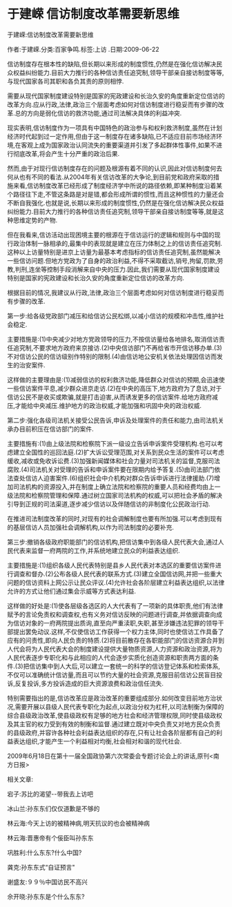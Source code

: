 # 于建嵘  信访制度改革需要新思维    
    
于建嵘:信访制度改革需要新思维    
作者:于建嵘.分类:百家争鸣.标签:上访 .日期:2009-06-22    
信访制度存在根本性的缺陷,但长期以来形成的制度惯性,仍然是在强化信访解决民众权益纠纷能力.目前大力推行的各种信访责任追究制,领导干部亲自接访制度等等,与现代国家各司其职和各负其责的原则相悖.    
需要从现代国家制度建设特别是国家的宪政建设和长治久安的角度重新定位信访的改革方向.应从行政,法律,政治三个层面考虑如何对信访制度进行稳妥而有步骤的改革.总的方向是弱化信访的救济功能,通过司法解决具体的利益冲突.    
现实表明,信访制度作为一项具有中国特色的政治参与和权利救济制度,虽然在计划经济时代起到过一定作用,但由于这一制度存在诸多缺陷,已不适应目前市场经济环境,在客观上成为国家政治认同流失的重要渠道并引发了多起群体性事件,如果不进行彻底改革,将会产生十分严重的政治后果.    
然而,由于对现行信访制度存在的问题及根源有着不同的认识,因此对信访制度何去何从也有不同的看法.从2004年有关信访改革的大争论,到目前党和政府采取的措施来看,信访制度改革已经形成了制度经济学中所说的路径依赖,即某种制度沿着某个路径往下走,不管这条路是对是错,都会形成所谓的惯性,而且这种惯性的力量还会不断自我强化.也就是说,长期以来形成的制度惯性,仍然是在强化信访解决民众权益纠纷能力.目前大力推行的各种信访责任追究制,领导干部亲自接访制度等等,就是这种思维定势的产物.    
但在我看来,信访活动出现困境主要的根源在于信访运行的逻辑和规则与中国的现行政治体制一脉相承的,最集中的表现就是建立在压力体制之上的信访责任追究制.这种以上访量特别是进京上访量为最基本考虑指标的信访责任追究制,虽然能解决一些信访问题.但地方党政为了自身的政治利益,不得不采取截访,销号,拘留,罚款,劳教,判刑,连坐等控制手段消解来自中央的压力.因此,我们需要从现代国家制度建设特别是国家的宪政建设和长治久安的角度重新定位信访的改革方向.    
根据目前的情况,我建议从行政,法律,政治三个层面考虑如何对信访制度进行稳妥而有步骤的改革.    
第一步:给各级党政部门减压和给信访公民松绑,以减小信访的规模和冲击性,维护社会稳定.    
主要措施是:(1)中央减少对地方党政领导的压力,不按信访量给各地排名,取消信访责任追究制,不要求地方政府来京接访.(2)中央信访部门不再给省市开信访移办单.(3)不对信访公民的信访级别作特别的限制.(4)由信访地公安机关依法处理因信访而发生的治安案件.    
这样做的主要理由是:(1)减弱信访的权利救济功能,降低群众对信访的预期,会迅速使一些信访案件平息,减少群众进京走访.(2)在中央的高压下,地方政府为了息访,对于信访公民不是收买或欺骗,就是打击迫害,从而诱发更多的信访案件.给地方政府减压,才能给中央减压.维护地方的政治权威,才能加强和巩固中央的政治权威.    
第二步:强化各级司法机关接受公民告诉,申诉及处理案件的责任和能力,由司法机关承办目前积压在信访部门的案件.    
主要措施有:(1)由上级法院和检察院下派一级设立告诉申诉案件受理机构.也可以考虑建立全国性的巡回法庭.(2)扩大诉讼受理范围,对关系到民众生活的案件可以考虑缓收,减收或免收诉讼费.(3)加强新闻媒体和社会力量对司法机关的监督,克服司法腐败.(4)司法机关对受理的告诉和申诉案件要在限期内给予答复.(5)由司法部门依法查处信访人迫害案件.(6)组织社会中介机构对群众告诉申诉进行法律援助.(7)增加司法机构的资源投入,并在制度上确立法院和检察院的重要人员和经费均由上一级法院和检察院管理和保障.通过树立国家司法机构的权威,可以把社会矛盾的解决引导到正规的司法渠道,逐步减少信访以及伴随信访的非制度化公民政治行动.    
在推进司法制度改革的同时,对现有的社会调解制度也要有所加强.可以考虑到现有的基层信访人员加强社会调解机构,以作为司法制度的必要补充.    
第三步:撤销各级政府职能部门的信访机构,把信访集中到各级人民代表大会,通过人民代表来监督一府两院的工作,并系统地建立民众的利益表达组织.    
主要措施是:(1)组织各级人民代表特别是县乡人民代表对本选区的重要信访案件进行调查和督办.(2)公布各级人民代表的联系方式.(3)建立全国信访网,并把一些重大问题的信访资料上网公示让民众评议.(4)允许社会各阶层建立利益表达组织,以法律允许的方式让他们通过集会示威等方式表达利益.    
这样做的好处是:(1)使各层级各选区的人大代表有了一项新的具体职责,他们有法律赋予的言论免责权和调查权,也有义务对信访反映的问题进行调查,并依据调查向成为信访对象的一府两院提出质询,直至向严重渎职,失职,甚至涉嫌违法犯罪的领导干部提出罢免动议.这样,不仅使信访工作获得一个权力主体,同时也使信访工作具备了应有的问责性,即向人民负责的特质.(2)将目前散存在各职能部门的信访资源合并到人代会将为人民代表大会的制度建设提供大量物质资源,人力资源和政治资源,将为人民代表逐步专职化和与此相应的人代会逐步实质化创造资源和职责两方面的条件.(3)把信访集中到人大后,可以建立一套统一的科学的信访登记体系和检索体系,不仅可以准确统计信访量,而且可以节约大量的社会资源,克服目前信访公民盲目投诉,反复投诉,多方投诉造成的巨大资源浪费和政治信任流失.    
特别需要指出的是,信访改革应是政治改革的重要组成部分.如何改变目前地方治状况,需要开展以县级人民代表专职化为起点,以政治分权为杠杆,以司法制衡为保障的综合县级政治改革,使县级政权有足够的地方社会和经济管理权限,同时使县级政权及其主官的权力受到有效的制衡和监督.通过建立既对中央负责又对地方民众负责的县级政府,并容许各种社会利益表达组织的存在,只有让社会各阶层都有自己的利益表达组织,才能产生一个利益相对均衡,社会相对和谐的现代社会.    
2009年6月18日在第十一届全国政协第六次常委会专题讨论会上的讲话,原刊<南方日报>    
    
相关文章:    
宕子:苏比的渴望--带我去上访吧    
冰山兰:孙东东们仅仅道歉是不够的    
林云海:今天上访的被精神病,明天抗议的也会被精神病    
林云海:晋惠帝有个佞臣叫孙东东    
巩胜利:什么东东?什么中国?    
龚克:孙东东式“自证预言"    
谢盛友:９９％中国访民不高兴    
佘开晓:孙东东是个什么东东?